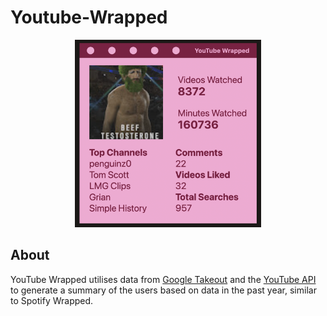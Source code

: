 # Youtube-Wrapped
<p align="middle">
    <img src="assets/Output.png" height="300">
</p>

## About
YouTube Wrapped utilises data from [Google Takeout](https://takeout.google.com/) and the [YouTube API](https://developers.google.com/youtube/v3) to generate a summary of the users based on data in the past year, similar to Spotify Wrapped. 